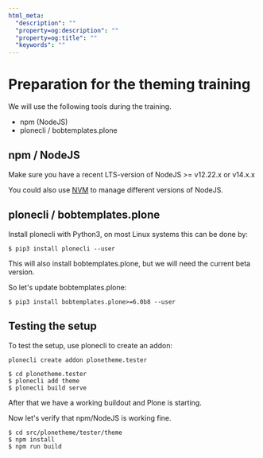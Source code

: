```yaml
---
html_meta:
  "description": ""
  "property=og:description": ""
  "property=og:title": ""
  "keywords": ""
---
```


# Preparation for the theming training

We will use the following tools during the training.

- npm (NodeJS)
- plonecli / bobtemplates.plone

## npm / NodeJS

Make sure you have a recent LTS-version of NodeJS >= v12.22.x or v14.x.x

You could also use [NVM](https://github.com/nvm-sh/nvm) to manage different versions of NodeJS.

## plonecli / bobtemplates.plone

Install plonecli with Python3, on most Linux systems this can be done by:

```shell
$ pip3 install plonecli --user
```

This will also install bobtemplates.plone, but we will need the current beta version.

So let's update bobtemplates.plone:

```shell
$ pip3 install bobtemplates.plone>=6.0b8 --user
```

## Testing the setup

To test the setup, use plonecli to create an addon:

```shell
plonecli create addon plonetheme.tester
```

```shell
$ cd plonetheme.tester
$ plonecli add theme
$ plonecli build serve
```

After that we have a working buildout and Plone is starting.

Now let's verify that npm/NodeJS is working fine.

```shell
$ cd src/plonetheme/tester/theme
$ npm install
$ npm run build
```